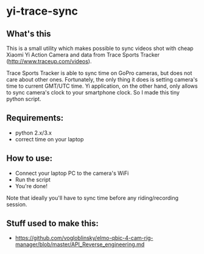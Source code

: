 # yi-trace-sync

## What's this

This is a small utility which makes possible to sync videos shot with cheap Xiaomi Yi Action Camera and data from Trace Sports Tracker (http://www.traceup.com/videos).

Trace Sports Tracker is able to sync time on GoPro cameras, but does not care about other ones.
Fortunately, the only thing it does is setting camera's time to current GMT/UTC time.
Yi application, on the other hand, only allows to sync camera's clock to your smartphone clock. So I made this tiny python script.


## Requirements:
* python 2.x/3.x
* correct time on your laptop

## How to use:


* Connect your laptop PC to the camera's WiFi
* Run the script
* You're done!

Note that ideally you'll have to sync time before any riding/recording session.

## Stuff used to make this:

 * https://github.com/vogloblinsky/elmo-qbic-4-cam-rig-manager/blob/master/API_Reverse_engineering.md